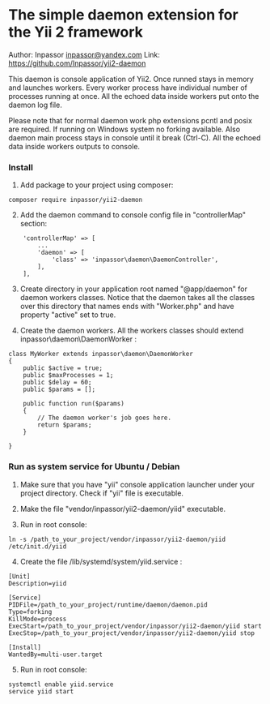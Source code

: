 The simple daemon extension for the Yii 2 framework
===================================================

Author: Inpassor <inpassor@yandex.com>
Link: https://github.com/Inpassor/yii2-daemon

This daemon is console application of Yii2.
Once runned stays in memory and launches workers.
Every worker process have individual number of processes running at once.
All the echoed data inside workers put onto the daemon log file.

Please note that for normal daemon work php extensions pcntl and posix
are required. If running on Windows system no forking available.
Also daemon main process stays in console until it break (Ctrl-C). All
the echoed data inside workers outputs to console.

### Install

1) Add package to your project using composer:
```
composer require inpassor/yii2-daemon
```

2) Add the daemon command to console config file in "controllerMap" section:
```
    'controllerMap' => [
        ...
        'daemon' => [
            'class' => 'inpassor\daemon\DaemonController',
        ],
    ],
```

3) Create directory in your application root named "@app/daemon"
for daemon workers classes.
Notice that the daemon takes all the classes over this directory that
names ends with "Worker.php" and have property "active" set to true.

4) Create the daemon workers. All the workers classes should extend
inpassor\daemon\DaemonWorker :
```
class MyWorker extends inpassor\daemon\DaemonWorker
{
    public $active = true;
    public $maxProcesses = 1;
    public $delay = 60;
    public $params = [];

    public function run($params)
    {
        // The daemon worker's job goes here.
        return $params;
    }

}
```

### Run as system service for Ubuntu / Debian

1) Make sure that you have "yii" console application launcher under your
project directory. Check if "yii" file is executable.

2) Make the file "vendor/inpassor/yii2-daemon/yiid" executable.

3) Run in root console:
```
ln -s /path_to_your_project/vendor/inpassor/yii2-daemon/yiid /etc/init.d/yiid
```

4) Create the file /lib/systemd/system/yiid.service :
```
[Unit]
Description=yiid
 
[Service]
PIDFile=/path_to_your_project/runtime/daemon/daemon.pid
Type=forking
KillMode=process
ExecStart=/path_to_your_project/vendor/inpassor/yii2-daemon/yiid start
ExecStop=/path_to_your_project/vendor/inpassor/yii2-daemon/yiid stop
 
[Install]
WantedBy=multi-user.target
```

5) Run in root console:
```
systemctl enable yiid.service
service yiid start
```
